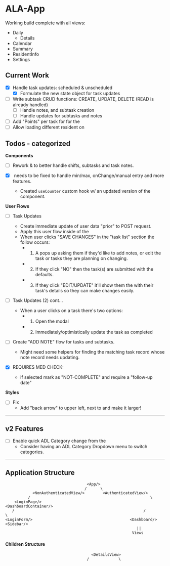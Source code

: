 # ALA-App

Working build complete with all views:

- Daily
  - Details
- Calendar
- Summary
- ResidentInfo
- Settings

## Current Work

- [x] Handle task updates: scheduled & unscheduled
  - [x] Formulate the new state object for task updates
- [ ] Write subtask CRUD functions: CREATE, UPDATE, DELETE (READ is already handled)
  - [ ] Handle notes, and subtask creation
  - [ ] Handle updates for subtasks and notes
- [ ] Add "Points" per task for <TaskDetails/> for the <EditTaskForm/>
- [ ] Allow loading different resident on <DetailsView/>

## Todos - categorized

**Components**

- [ ] Rework <CreateTaskForm/> & <UpdateTaskForm/> to better handle shifts, subtasks and task notes.

- [x] <Counter/> needs to be fixed to handle min/max, onChange/manual entry and more features.
  - Created `useCounter` custom hook w/ an updated version of the <Counter/> component.

**User Flows**

- [ ] Task Updates

  - Create immediate update of user data "prior" to POST request.
  - Apply this user flow inside of the <DetailsView/>
  - When user clicks "SAVE CHANGES" in the "task list" section the follow occurs:
    - 1. A <Modal/> pops up asking them if they'd like to add notes, or edit the task or tasks they are planning on changing.
    - 2. If they click "NO" then the task(s) are submitted with the defaults.
    - 3. If they click "EDIT/UPDATE" it'll show them the <Modal> with their task's details so they can make changes easily.

- [ ] Task Updates (2) cont...
  - When a user clicks on a task there's two options:
    - 1. Open the <UpdateTaskForm> modal
    - 2. Immediately/optimistically update the task as completed

* [ ] Create "ADD NOTE" flow for tasks and subtasks.

  - Might need some helpers for finding the matching task record whose note record needs updating.

* [x] REQUIRES MED CHECK:
  - if selected mark as "NOT-COMPLETE" and require a "follow-up date"

**Styles**

- [ ] Fix <DashboardNav/>
  - Add "back arrow" to upper left, next to <Sidebar/> and make it larger!

---

## v2 Features

- [ ] Enable quick ADL Category change from the <DetailsView/>
  - Consider having an ADL Category Dropdown menu to switch categories.

---

## Application Structure

```
                                    <App/>
                                   /      \
            <NonAuthenticatedView/>        <AuthenticatedView/>
          /                                                     \
    <LoginPage/>                                             <DashboardContainer/>
   /                                                         /                    \
<LoginForm/>                                           <Dashboard/>               <Sidebar/>
                                                          ||
                                                        Views

```

#### <DetailsView> Children Structure

```
                                      <DetailsView>
                                    /             \
                                                  




```